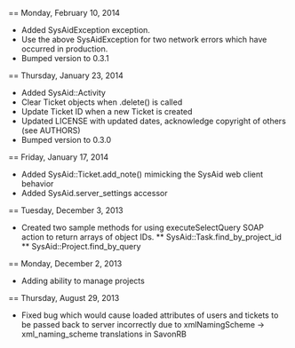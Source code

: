 == Monday, February 10, 2014
* Added SysAidException exception.
* Use the above SysAidException for two network errors which have occurred in production.
* Bumped version to 0.3.1

== Thursday, January 23, 2014
* Added SysAid::Activity
* Clear Ticket objects when .delete() is called
* Update Ticket ID when a new Ticket is created
* Updated LICENSE with updated dates, acknowledge copyright of others (see AUTHORS)
* Bumped version to 0.3.0

== Friday, January 17, 2014
* Added SysAid::Ticket.add_note() mimicking the SysAid web client behavior
* Added SysAid.server_settings accessor

== Tuesday, December 3, 2013
* Created two sample methods for using executeSelectQuery SOAP action to return arrays of object IDs.
** SysAid::Task.find_by_project_id
** SysAid::Project.find_by_query
 
== Monday, December 2, 2013
* Adding ability to manage projects

== Thursday, August 29, 2013
* Fixed bug which would cause loaded attributes of users and tickets to be passed back to server incorrectly due to xmlNamingScheme -> xml_naming_scheme translations in SavonRB

